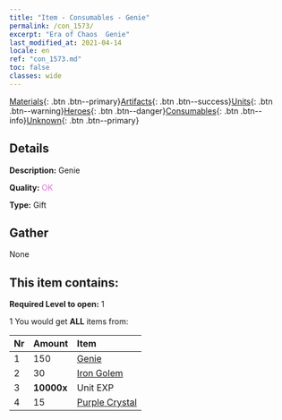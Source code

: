 ```yaml
---
title: "Item - Consumables - Genie"
permalink: /con_1573/
excerpt: "Era of Chaos  Genie"
last_modified_at: 2021-04-14
locale: en
ref: "con_1573.md"
toc: false
classes: wide
---
```

 [Materials](/Items/){: .btn .btn--primary}[Artifacts](/Items/Artifacts/){: .btn .btn--success}[Units](/Items/Units/){: .btn .btn--warning}[Heroes](/Items/Heroes/){: .btn .btn--danger}[Consumables](/Items/Consumables/){: .btn .btn--info}[Unknown](/Items/Unknown/){: .btn .btn--primary}

## Details
 **Description:** Genie

 **Quality:** <span style="color: #DA70D6">OK</span>

 **Type:** Gift

## Gather

  None

## This item contains:

 **Required Level to open:** 1

 1 You would get **ALL** items  from:

  | Nr | Amount |     Item    |
  |:---|:-------|:------------|
  | 1 | 150 | [Genie](/Items/unt_239/) | 
  | 2 | 30 | [Iron Golem](/Items/unt_237/) | 
  | 3 |  **10000x** | Unit EXP |  | 
  | 4 | 15 | [Purple Crystal](/Items/con_720/) | 
